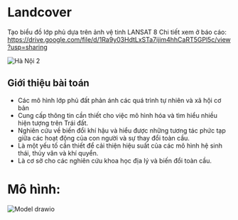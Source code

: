 # Landcover
Tạo biểu đồ lớp phủ dựa trên ảnh vệ tinh LANSAT 8
Chi tiết xem ở báo cáo: https://drive.google.com/file/d/1Ra9y03HdtLxSTa7ijim4hhCaRT5GPl5c/view?usp=sharing

![Hà Nội 2](https://user-images.githubusercontent.com/83411225/209778161-530a23a2-65a9-4aa9-a5d0-d7c0dcfb8fb9.png)

## Giới thiệu bài toán

* Các mô hình lớp phủ đất phản ánh các quá trình tự nhiên và xã hội cơ bản
* Cung cấp thông tin cần thiết cho việc mô hình hóa và tìm hiểu nhiều hiện tượng trên Trái đất. 
* Nghiên cứu về biến đổi khí hậu và hiểu được những tương tác phức tạp giữa các hoạt động của con người và sự thay đổi toàn cầu. 
* Là một yếu tố cần thiết để cải thiện hiệu suất của các mô hình hệ sinh thái, thủy văn và khí quyển. 
* Là cơ sở cho các nghiên cứu khoa học địa lý và biến đổi toàn cầu.


# Mô hình:


![Model drawio](https://user-images.githubusercontent.com/83411225/209778936-7327f152-b5c8-49a2-941e-87750071bdc6.png)

